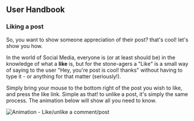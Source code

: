 ## User Handbook
### Liking a post

So, you want to show someone appreciation of their post? that's cool! let's show you how.

In the world of Social Media, everyone is (or at least should be) in the knowledge of what a **like** is, but for the stone-agers a "Like" is a small way of saying to the user "Hey, you're post is cool! thanks" without having to type it - or anything for that matter (seriously!).

Simply bring your mouse to the bottom right of the post you wish to like, and press the like link. Simple as that! to unlike a post, it's simply the same process. The animation below will show all you need to know.

![Animation - Like/unlike a comment/post](687474703a2f2f692e696d6775722e636f6d2f316a756371386d2e676966.gif)
